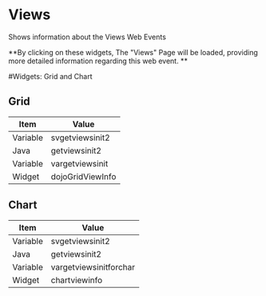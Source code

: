 # Views

Shows information about the Views Web Events

**By clicking on these widgets, The "Views" Page will be loaded, providing more detailed information regarding this web event.
**


#Widgets: Grid and Chart

## Grid

|Item | Value |
| -- | -- |
|Variable | svgetviewsinit2 |
|Java| getviewsinit2 |
|Variable| vargetviewsinit |
|Widget | dojoGridViewInfo |


## Chart

|Item | Value |
| -- | -- |
|Variable | svgetviewsinit2 |
|Java| getviewsinit2 |
|Variable| vargetviewsinitforchar |
|Widget | chartviewinfo |